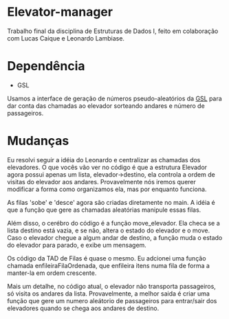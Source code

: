# Elevator-manager
Trabalho final da disciplina de Estruturas de Dados I, feito em colaboração com Lucas Caique e Leonardo Lambiase.

# Dependência

+ GSL

Usamos a interface de geração de números pseudo-aleatórios da [GSL](https://www.gnu.org/software/gsl/) para dar conta das chamadas ao elevador sorteando andares e número de passageiros.

# Mudanças

Eu resolvi seguir a idéia do Leonardo e centralizar as chamadas dos elevadores. O que vocês vão ver no código é que a estrutura Elevador agora possui apenas um lista, elevador->destino, ela controla a ordem de visitas do elevador aos andares. Provavelmente nós iremos querer modificar a forma como organizamos ela, mas por enquanto funciona.

As filas 'sobe' e 'desce' agora são criadas diretamente no main. A idéia é que a função que gere as chamadas aleatórias manipule essas filas.

Além disso, o cerébro do código é a função move_elevador. Ela checa se a lista destino está vazia, e se não, altera o estado do elevador e o move. Caso o elevador chegue a algum andar de destino, a função muda o estado do elevador para parado, e exibe um mensagem.

Os código da TAD de Filas é quase o mesmo. Eu adcionei uma função chamada enfileiraFilaOrdenada, que enfileira itens numa fila de forma a manter-la em ordem crescente.

Mais um detalhe, no código atual, o elevador não transporta passageiros, só visita os andares da lista. Provavelmente, a melhor saida é criar uma função que gere um numero aleátorio de passageiros para entrar/sair dos elevadores quando se chega aos andares de destino.


